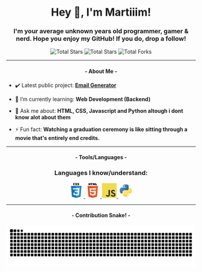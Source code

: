 <h1 align="center">Hey 👋, I'm Martiiim!</h1>
<h3 align="center">I'm your average unknown years old programmer, gamer & nerd. Hope you enjoy my GitHub! If you do, drop a follow!</h3>

<p align="center">
<img src="https://komarev.com/ghpvc/?username=Martiiim&label=Total%20Views&color=b700bf&style=flat" alt="Total Stars" />
<img src="https://img.shields.io/badge/dynamic/json?&label=Total%20Stars&color=ff0000&style=flat&style=for-the-badge&query=%24.stars&url=https://api.github-star-counter.workers.dev/user/Martiiim" alt="Total Stars" ></a>
<img src="https://img.shields.io/badge/dynamic/json?&label=Total%20Forks&color=ff7700&style=flat&style=for-the-badge&query=%24.forks&url=https://api.github-star-counter.workers.dev/user/Martiiim" alt="Total Forks"></a> </p>

---

<h4 align="center">- About Me - </h4>

- ✔️ Latest public project: **[Email Generator](https://github.com/dekrypted/email-generator)**

- 🌱 I’m currently learning: **Web Development (Backend)**

- 💬 Ask me about: **HTML, CSS, Javascript and Python altough i dont know alot about them**

- ⚡ Fun fact: **Watching a graduation ceremony is like sitting through a movie that's entirely end credits.**

---

<h4 align="center">- Tools/Languages -</h4>

<h3 align="center">Languages I know/understand:</h3>
<p align="center"> </a> <a href="https://www.w3schools.com/css/" target="_blank" rel="noreferrer"> <img src="https://raw.githubusercontent.com/devicons/devicon/master/icons/css3/css3-original-wordmark.svg" alt="css3" width="40" height="40"/> </a> <a href="https://www.w3.org/html/" target="_blank" rel="noreferrer"> <img src="https://raw.githubusercontent.com/devicons/devicon/master/icons/html5/html5-original-wordmark.svg" alt="html5" width="40" height="40"/> </a> <a href="https://developer.mozilla.org/en-US/docs/Web/JavaScript" target="_blank" rel="noreferrer"> <img src="https://raw.githubusercontent.com/devicons/devicon/master/icons/javascript/javascript-original.svg" alt="javascript" width="40" height="40"/> </a> <a href="https://www.python.org" target="_blank" rel="noreferrer"> <img src="https://raw.githubusercontent.com/devicons/devicon/master/icons/python/python-original.svg" alt="python" width="40" height="40"/> </a> </p>

---

<h4 align="center">- Contribution Snake! -</h4>

<picture>
  <source srcset="https://github.com/Martiiim/Martiiim/blob/main/dark.svg" media="(prefers-color-scheme: dark)">
  <img src="https://github.com/Martiiim/Martiiim/blob/main/light.svg">
</picture>
